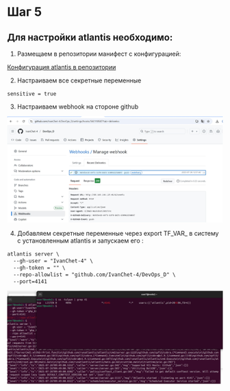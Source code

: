 # Шаг 5
## Для настройки atlantis необходимо:

1. Размещаем в репозитории манифест с конфигурацией:

[Конфигурация atlantis в репозитории](https://github.com/IvanChet-4/DevOps_D/blob/main/Terraform/Project/atlantis.yaml)

2. Настраиваем все секретные переменные

```
sensitive = true
```

3. Настраиваем webhook на стороне github

![Настройка webhook](https://github.com/IvanChet-4/DevOps_D/blob/main/images/atlantis/1-1.jpg)




4. Добавляем секретные переменные через export TF_VAR_ в систему с установленным atlantis и запускаем его :

```
atlantis server \
  --gh-user = "IvanChet-4" \
  --gh-token = "" \
  --repo-allowlist = "github.com/IvanChet-4/DevOps_D" \
  --port=4141
```

![Запуск Atlantis](https://github.com/IvanChet-4/DevOps_D/blob/main/images/atlantis/1-2.jpg)
